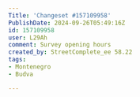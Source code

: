 ```yaml
---
Title: 'Changeset #157109958'
PublishDate: 2024-09-26T05:49:16Z
id: 157109958
user: L29Ah
comment: Survey opening hours
created_by: StreetComplete_ee 58.22
tags:
- Montenegro
- Budva

---
```

